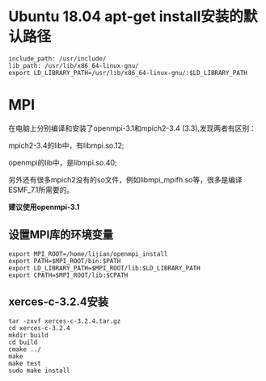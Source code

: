 # Ubuntu 18.04 apt-get install安装的默认路径

```
include_path: /usr/include/  
lib_path: /usr/lib/x86_64-linux-gnu/
export LD_LIBRARY_PATH=/usr/lib/x86_64-linux-gnu/:$LD_LIBRARY_PATH
```

# MPI

在电脑上分别编译和安装了openmpi-3.1和mpich2-3.4 (3.3),发现两者有区别：

mpich2-3.4的lib中，有libmpi.so.12; 

openmpi的lib中，是libmpi.so.40; 

另外还有很多mpich2没有的so文件，例如libmpi_mpifh.so等，很多是编译ESMF_7.1所需要的。

**建议使用openmpi-3.1**

## 设置MPI库的环境变量

```
export MPI_ROOT=/home/lijian/openmpi_install
export PATH=$MPI_ROOT/bin:$PATH
export LD_LIBRARY_PATH=$MPI_ROOT/lib:$LD_LIBRARY_PATH
export CPATH=$MPI_ROOT/lib:$CPATH
```

## xerces-c-3.2.4安装

```
tar -zxvf xerces-c-3.2.4.tar.gz
cd xerces-c-3.2.4
mkdir build
cd build
cmake ../
make
make test
sudo make install
```


